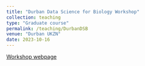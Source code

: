 ```yaml
---
title: "Durban Data Science for Biology Workshop"
collection: teaching
type: "Graduate course"
permalink: /teaching/DurbanDSB
venue: "Durban UKZN"
date: 2023-10-16
---
```


[Workshop webpage](https://elsherbini.github.io/durban-data-science-for-biology/)
